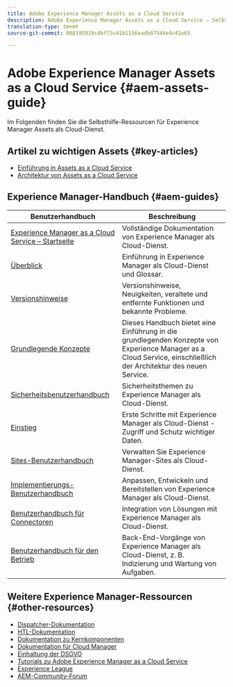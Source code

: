 ```yaml
---
title: Adobe Experience Manager Assets as a Cloud Service
description: Adobe Experience Manager Assets as a Cloud Service – Selbsthilfe-Ressourcen und Links zur Dokumentation
translation-type: tm+mt
source-git-commit: 068195919c4bf73c41b1156eadb47544e4c41e65

---
```



# Adobe Experience Manager Assets as a Cloud Service {#aem-assets-guide}

Im Folgenden finden Sie die Selbsthilfe-Ressourcen für Experience Manager Assets als Cloud-Dienst.

## Artikel zu wichtigen Assets {#key-articles}

* [Einführung in Assets as a Cloud Service](overview.md)
* [Architektur von Assets as a Cloud Service](architecture.md)

## Experience Manager-Handbuch {#aem-guides}

| Benutzerhandbuch | Beschreibung |
|---|---|
| [Experience Manager as a Cloud Service – Startseite](/help/landing/home.md) | Vollständige Dokumentation von Experience Manager als Cloud-Dienst. |
| [Überblick](/help/overview/home.md) | Einführung in Experience Manager als Cloud-Dienst und Glossar. |
| [Versionshinweise](/help/release-notes/home.md) | Versionshinweise, Neuigkeiten, veraltete und entfernte Funktionen und bekannte Probleme. |
| [Grundlegende Konzepte](/help/core-concepts/home.md) | Dieses Handbuch bietet eine Einführung in die grundlegenden Konzepte von Experience Manager as a Cloud Service, einschließlich der Architektur des neuen Service. |
| [Sicherheitsbenutzerhandbuch](/help/security/home.md) | Sicherheitsthemen zu Experience Manager als Cloud-Dienst. |
| [Einstieg](/help/onboarding/home.md) | Erste Schritte mit Experience Manager als Cloud-Dienst - Zugriff und Schutz wichtiger Daten. |
| [Sites-Benutzerhandbuch](/help/sites-cloud/home.md) | Verwalten Sie Experience Manager-Sites als Cloud-Dienst. |
| [Implementierungs-Benutzerhandbuch](/help/implementing/home.md) | Anpassen, Entwickeln und Bereitstellen von Experience Manager als Cloud-Dienst. |
| [Benutzerhandbuch für Connectoren](/help/connectors/home.md) | Integration von Lösungen mit Experience Manager als Cloud-Dienst. |
| [Benutzerhandbuch für den Betrieb](/help/operations/home.md) | Back-End-Vorgänge von Experience Manager als Cloud-Dienst, z. B. Indizierung und Wartung von Aufgaben. |

## Weitere Experience Manager-Ressourcen {#other-resources}

* [Dispatcher-Dokumentation](/help/implementing/dispatcher/overview.md)
* [HTL-Dokumentation](https://docs.adobe.com/content/help/en/experience-manager-htl/using/overview.html)
* [Dokumentation zu Kernkomponenten](https://docs.adobe.com/content/help/en/experience-manager-core-components/using/introduction.html)
* [Dokumentation für Cloud Manager](https://docs.adobe.com/content/help/en/experience-manager-cloud-manager/using/introduction-to-cloud-manager.html)
* [Einhaltung der DSGVO](/help/onboarding/data-privacy-and-protection-readiness/aem-readiness.md)
* [Tutorials zu Adobe Experience Manager as a Cloud Service](https://docs.adobe.com/content/help/en/experience-manager-learn/cloud-service/overview.html)
* [Experience League](https://guided.adobe.com/?promoid=K42KVXHD&mv=other#solutions/experience-manager)
* [AEM-Community-Forum](https://forums.adobe.com/community/experience-cloud/marketing-cloud/experience-manager)
